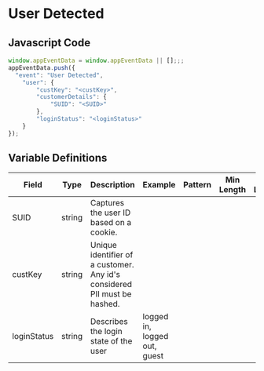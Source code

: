 # User Detected

### 

## Javascript Code
```js
window.appEventData = window.appEventData || [];;;
appEventData.push({
  "event": "User Detected",
    "user": {
        "custKey": "<custKey>",
        "customerDetails": {
            "SUID": "<SUID>"
        },
        "loginStatus": "<loginStatus>"
    }
});
```

## Variable Definitions

|Field|Type|Description|Example|Pattern|Min Length|Max Length|Minimum|Maximum|Multiple Of|
| --- | --- | --- | --- | --- | --- | --- | --- | --- | --- |
|SUID|string|Captures the user ID based on a cookie.||||||||
|custKey|string|Unique identifier of a customer.  Any id's considered PII must be hashed. ||||||||
|loginStatus|string|Describes the login state of the user|logged in, logged out, guest|||||||




